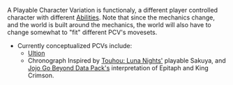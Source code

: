 A Playable Character Variation is functionaly, a different player controlled character with different [Abilities](:/121ebaf342f14e1c8fae17ff68dd0e76).
Note that since the mechanics change, and the world is built around the mechanics, the world will also have to change somewhat to "fit" different PCV's movesets.

- Currently conceptualized PCVs include:
    - [Ultion](../Summary.md)
    - Chronograph
        Inspired by [Touhou: Luna Nights'](https://store.steampowered.com/app/851100/Touhou_Luna_Nights/) playable Sakuya, and [Jojo Go Beyond Data Pack's](https://trello.com/b/msnH5Ebg/go-beyonds-epic-trello) interpretation of Epitaph and King Crimson.
